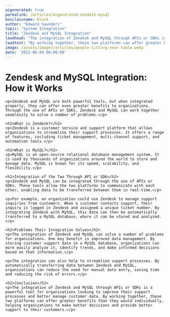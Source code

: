 ```yaml
---
aigenerated: true
permalink: /articles/aigenerated-zendesk-mysql
boxclassname: black
author: "Edward Saunders"
topic: "System Integration"
title: "Zendesk and MySQL Integration"
leadhead: "The integration of Zendesk and MySQL through APIs or SDKs is a powerful tool for organizations looking to improve their support processes and better manage customer data"
leadtext: "By working together, these two platforms can offer greater benefits than they would individually, helping organizations to make better decisions and provide better support to their customers."
image: /assets/images/articles/people-sitting-near-table.webp
date: '2022-06-09 00:00:00'
---
```

<div class="arttext">	<h1>Zendesk and MySQL Integration: How it Works</h1>

	<p>Zendesk and MySQL are both powerful tools, but when integrated properly, they can offer even greater benefits to organizations. Through the use of APIs or SDKs, Zendesk and MySQL can work together seamlessly to solve a number of problems.</p>

	<h2>What is Zendesk?</h2>
	<p>Zendesk is a customer service and support platform that allows organizations to streamline their support processes. It offers a range of features, including ticket management, multi-channel support, and automation tools.</p>

	<h2>What is MySQL?</h2>
	<p>MySQL is an open-source relational database management system. It is used by thousands of organizations around the world to store and manage data. MySQL is known for its speed, scalability, and flexibility.</p>

	<h2>Integration of the Two Through API or SDK</h2>
	<p>Zendesk and MySQL can be integrated through the use of APIs or SDKs. These tools allow the two platforms to communicate with each other, enabling data to be transferred between them in real-time.</p>

	<p>For example, an organization could use Zendesk to manage support inquiries from customers. When a customer contacts support, their inquiry is logged in Zendesk and assigned a unique ticket number. By integrating Zendesk with MySQL, this data can then be automatically transferred to a MySQL database, where it can be stored and analyzed.</p>

	<h2>Problems Their Integration Solves</h2>
	<p>The integration of Zendesk and MySQL can solve a number of problems for organizations. One key benefit is improved data management. By storing customer support data in a MySQL database, organizations can more easily analyze it, identify trends, and make informed decisions based on that information.</p>

	<p>The integration can also help to streamline support processes. By automatically transferring data between Zendesk and MySQL, organizations can reduce the need for manual data entry, saving time and reducing the risk of errors.</p>

	<h2>Conclusion</h2>
	<p>The integration of Zendesk and MySQL through APIs or SDKs is a powerful tool for organizations looking to improve their support processes and better manage customer data. By working together, these two platforms can offer greater benefits than they would individually, helping organizations to make better decisions and provide better support to their customers.</p>
</div>